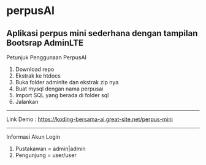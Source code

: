 # perpusAI
Aplikasi perpus mini sederhana dengan tampilan Bootsrap AdminLTE
-----------

Petunjuk Penggunaan PerpusAI
1. Download repo
2. Ekstrak ke htdocs
3. Buka folder adminlte dan ekstrak zip nya
4. Buat mysql dengan nama perpusai
5. Import SQL yang berada di folder sql
6. Jalankan
-----------

Link Demo : https://koding-bersama-ai.great-site.net/perpus-mini

-----------
Informasi Akun Login
1. Pustakawan = admin|admin
2. Pengunjung = user/user
